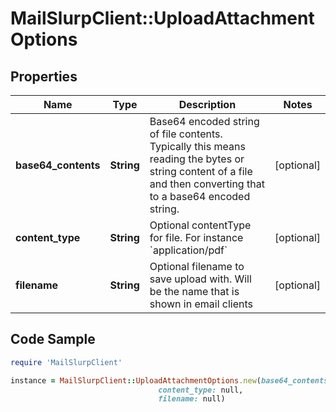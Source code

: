 # MailSlurpClient::UploadAttachmentOptions

## Properties

Name | Type | Description | Notes
------------ | ------------- | ------------- | -------------
**base64_contents** | **String** | Base64 encoded string of file contents. Typically this means reading the bytes or string content of a file and then converting that to a base64 encoded string. | [optional] 
**content_type** | **String** | Optional contentType for file. For instance &#x60;application/pdf&#x60; | [optional] 
**filename** | **String** | Optional filename to save upload with. Will be the name that is shown in email clients | [optional] 

## Code Sample

```ruby
require 'MailSlurpClient'

instance = MailSlurpClient::UploadAttachmentOptions.new(base64_contents: null,
                                 content_type: null,
                                 filename: null)
```


